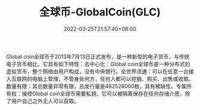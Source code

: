 ﻿---
weight: 
title: "全球币-GlobalCoin(GLC)"
description: "Global coin全球币于2013年7月13日正式发布，是一种新型的电子货币，与传统电子货币相比，它具有如下特性：去中心化：Global coin全球币是一种分布式的虚拟货币，整个网络由用户构..."
date: 2022-03-25T21:57:40+08:00
lastmod: 2022-03-25T16:45:40+08:00
draft: false
authors: ["Metabd"]
featuredImage: "quanqiubi-globalcoinglc.webp"
link: ""
tags: ["数字代币","全球币-GlobalCoin(GLC)"]
categories: ["navigation"]
navigation: ["数字代币"]
lightgallery: true
toc: true
pinned: false
recommend: false
recommend1: false
---
Global coin全球币于2013年7月13日正式发布，是一种新型的电子货币，与传统电子货币相比，它具有如下特性：去中心化：Global coin全球币是一种分布式的虚拟货币，整个网络由用户构成，没有中央银行。全世界流通：可以在任意一台接入互联网的电脑上管理，不管身处何方，任何人都可以挖掘、购买、出售或收取。数量有限：其总数量非常有限，总发行量是462528000枚，具有稀缺性。专属所有权：操控Global coin全球币需要私钥，它可以被隔离保存在任何存储介质，除了用户自己之外无人可以获取。
